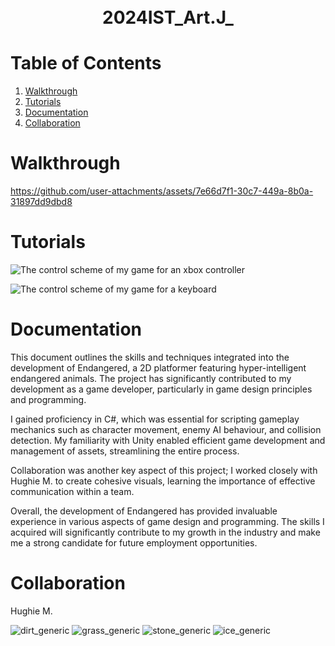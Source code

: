 <h1 align="center">
  <br />
 2024IST_Art.J_
</h1>

# Table of Contents

1. [Walkthrough](https://github.com/TempeHS/2024IST_Art.J_?tab=readme-ov-file#walkthrough)
2. [Tutorials](https://github.com/TempeHS/2024IST_Art.J_?tab=readme-ov-file#tutorials)
3. [Documentation](https://github.com/TempeHS/2024IST_Art.J_?tab=readme-ov-file#documentation)
4. [Collaboration](https://github.com/TempeHS/2024IST_Art.J_?tab=readme-ov-file#collaboration)

# Walkthrough

https://github.com/user-attachments/assets/7e66d7f1-30c7-449a-8b0a-31897dd9dbd8

# Tutorials

![The control scheme of my game for an xbox controller](https://github.com/user-attachments/assets/9d09c65f-24d2-4789-90e9-47b714064592)

![The control scheme of my game for a keyboard](https://github.com/user-attachments/assets/e908d160-d194-4cc1-b4e0-dc2cca1c28bb)


# Documentation

This document outlines the skills and techniques integrated into the development of Endangered, a 2D platformer featuring hyper-intelligent endangered animals. The project has significantly contributed to my development as a game developer, particularly in game design principles and programming.

I gained proficiency in C#, which was essential for scripting gameplay mechanics such as character movement, enemy AI behaviour, and collision detection. My familiarity with Unity enabled efficient game development and management of assets, streamlining the entire process.

Collaboration was another key aspect of this project; I worked closely with Hughie M. to create cohesive visuals, learning the importance of effective communication within a team.

Overall, the development of Endangered has provided invaluable experience in various aspects of game design and programming. The skills I acquired will significantly contribute to my growth in the industry and make me a strong candidate for future employment opportunities.

# Collaboration

Hughie M.<p>
![dirt_generic](https://github.com/user-attachments/assets/4b3c6e3c-bdcb-49e2-af15-010e7ca36436)
![grass_generic](https://github.com/user-attachments/assets/6101c9a4-e73f-4592-8be5-755708f914de)
![stone_generic](https://github.com/user-attachments/assets/eaecaa43-d469-4307-8dbb-81fc8fbbd9e0)
![ice_generic](https://github.com/user-attachments/assets/695da640-b0c6-4853-9645-3785d5e8b270)
